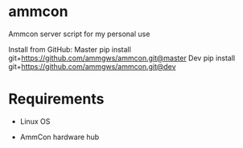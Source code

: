 # ammcon

Ammcon server script for my personal use

Install from GitHub:
Master
pip install git+https://github.com/ammgws/ammcon.git@master
Dev
pip install git+https://github.com/ammgws/ammcon.git@dev

Requirements
=========

* Linux OS

* AmmCon hardware hub
